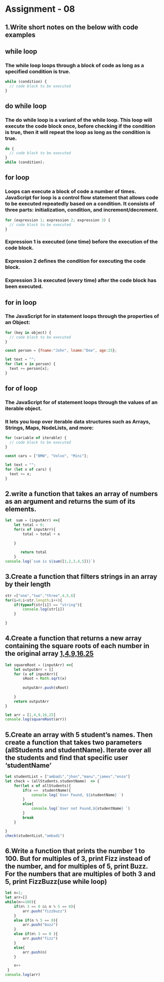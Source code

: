 # Assignment - 08
## 1.Write short notes on the below with code examples
## while loop
### The while loop loops through a block of code as long as a specified condition is true.
``` js
while (condition) {
  // code block to be executed
}
```
## do while loop
### The do while loop is a variant of the while loop. This loop will execute the code block once, before checking if the condition is true, then it will repeat the loop as long as the condition is true.
``` js
do {
  // code block to be executed
}
while (condition);
```
## for loop
### Loops can execute a block of code a number of times. JavaScript for loop is a control flow statement that allows code to be executed repeatedly based on a condition. It consists of three parts: initialization, condition, and increment/decrement.

```js 
for (expression 1; expression 2; expression 3) {
  // code block to be executed
}
```
### Expression 1 is executed (one time) before the execution of the code block.

### Expression 2 defines the condition for executing the code block.

### Expression 3 is executed (every time) after the code block has been executed.

## for in loop
### The JavaScript for in statement loops through the properties of an Object:
``` js
for (key in object) {
  // code block to be executed
}

const person = {fname:"John", lname:"Doe", age:25};

let text = "";
for (let x in person) {
  text += person[x];
}
```
## for of loop
### The JavaScript for of statement loops through the values of an iterable object.
### It lets you loop over iterable data structures such as Arrays, Strings, Maps, NodeLists, and more:
``` js
for (variable of iterable) {
  // code block to be executed
}

const cars = ["BMW", "Volvo", "Mini"];

let text = "";
for (let x of cars) {
  text += x;
}
```

## 2.write a function that takes an array of numbers as an argument and returns the sum of its elements.
``` js
let  sum = (inputArr) =>{
    let total = 0;
    for(x of inputArr){
        total = total + x
        
    }
    
       return total
    }
console.log(`sum is ${sum([1,2,3,4,5])}`)
```

## 3.Create a function that filters strings in an array by their length
``` js
str =["one","two","three",4,5,6]
for(i=0;i<str.length;i++){
    if(typeof(str[i]) == "string"){
        console.log(str[i])
    }
   
}
```

## 4.Create a function that returns a new array containing the square roots of each number in the original array [1,4,9,16,25](Math.sqrt())
``` js
let squareRoot = (inputArr) =>{
    let outputArr = []
    for (x of inputArr){
        sRoot = Math.sqrt(x)
        
        outputArr.push(sRoot)
        
    }
    return outputArr
}

let arr = [1,4,9,16,25]
console.log(squareRoot(arr))
```

## 5.Create an array with 5 student’s names. Then create a function that takes two parameters (allStudents and studentName). Iterate over all the students and find that specific user ‘studentName’

``` js
let studentList = ["ambadi","jhon","manu","james","enzo"]
let check = (allStudents,studentName)  => {
    for(let x of allStudents){
        if(x ==  studentName){
            console.log(`User Found, ${studentName} `)
        }
        else{
            console.log(`User not Found,${studentName} `)
        }
        break
    }

}
check(studentList,"ambadi")
```

## 6.Write a function that prints the number 1 to 100. But for multiples of 3, print Fizz instead of the number, and for multiples of 5, print Buzz. For the numbers that are multiples of both 3 and 5, print FizzBuzz(use while loop)
``` js
let n=1;
let arr=[]
while(n<=100){
    if(n% 3 == 0 && n % 5 == 0){
        arr.push("fizzbuzz")
    }
    else if(n % 5 == 0){
        arr.push("buzz")
    }
    else if(n% 3 == 0 ){
        arr.push("fizz")
    }
    else{
        arr.push(n)
    }

    n++
 }
console.log(arr)
```